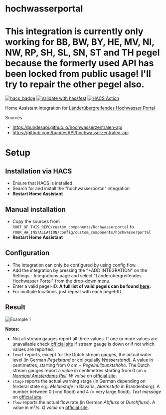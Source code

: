 # hochwasserportal

# This integration is currently only working for BB, BW, BY, HE, MV, NI, NW, RP, SH, SL, SN, ST and TH pegel because the formerly used API has been locked from public usage! I'll try to repair the other pegel also.

[![hacs_badge](https://img.shields.io/badge/HACS-Default-41BDF5.svg)](https://github.com/hacs/integration)
[![Validate with hassfest](https://github.com/stephan192/hochwasserportal/actions/workflows/hassfest.yml/badge.svg)](https://github.com/stephan192/hochwasserportal/actions/workflows/hassfest.yml)
[![HACS Action](https://github.com/stephan192/hochwasserportal/actions/workflows/hacs.yml/badge.svg)](https://github.com/stephan192/hochwasserportal/actions/workflows/hacs.yml)

Home Assistant integration for [Länderübergreifendes Hochwasser Portal](https://www.hochwasserzentralen.de)

Sources
* https://bundesapi.github.io/hochwasserzentralen-api
* https://github.com/bundesAPI/hochwasserzentralen-api

# Setup

## Installation via HACS
* Ensure that HACS is installed
* Search for and install the "hochwasserportal" integration
* **Restart Home Assistant**

## Manual installation
* Copy the sources from `ROOT_OF_THIS_REPO/custom_components/hochwasserportal` to `YOUR_HA_INSTALLATION/config/custom_components/hochwasserportal`
* **Restart Home Assistant**

## Configuration
* The integration can only be configured by using config flow.
* Add the integration by pressing the "+ADD INTEGRATION" on the Settings - Integrations page and select "Länderübergreifendes Hochwasser Portal" from the drop-down menu.
* Enter a valid pegel-ID. **A full list of valid pegels can be found [here](https://github.com/stephan192/hochwasserportal/blob/main/pegel.md).**
* For multiple locations, just repeat with each pegel-ID.

## Result
![Example 1](https://github.com/stephan192/hochwasserportal/blob/main/example.png)

**Notes:**  
* Not all stream gauges report all three values. If one or more values are unavailable check [official site](https://www.hochwasserzentralen.de) if stream gauge is down or if not which values are reported.
* `level` reports, except for the Dutch stream gauges, the actual water level (in German *Pegelstand* or colloquially *Wasserstand*). A value in centimetres, starting from 0 cm = *Pegelnullpunktshöhe*. The Dutch stream gauges report a value in centimetres starting from 0 cm = [*Normaal Amsterdams Peil*](https://de.wikipedia.org/wiki/Amsterdamer_Pegel). *W value* on [official site](https://www.hochwasserzentralen.de).
* `stage` reports the actual warning stage (in German depending on ferderal state e.g. *Meldestufe* in Bavaria, *Alarmstufe* in Brandenburg). A number between 0 (=no flood) and 4 (= very large flood). *Text message* on [official site](https://www.hochwasserzentralen.de).
* `flow` reports the actual flow rate (in German *Abfluss* or *Durchfluss*). A value in m³/s. *Q value* on [official site](https://www.hochwasserzentralen.de).
